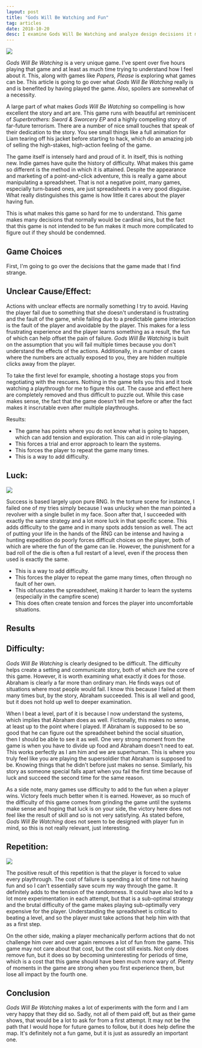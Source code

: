 ```yaml
---
layout: post
title: "Gods Will Be Watching and Fun"
tag: articles
date: 2018-10-20
desc: I examine Gods Will Be Watching and analyze design decisions it made given that the game is not about having fun.
---
```


<img src="http://www.deconstructeam.com/press/gods-will-be-watching/images/gwbw_imgpromo_0.png" />

*Gods Will Be Watching* is a very unique game. I've spent over five hours playing that game and at least as much time trying to understand how I feel about it. This, along with games like *Papers, Please* is exploring what games can be. This article is going to go over what *Gods Will Be Watching* really is and is benefited by having played the game. Also, spoilers are somewhat of a necessity.


A large part of what makes *Gods Will Be Watching* so compelling is how excellent the story and art are. This game runs with beautiful art reminiscent of *Superbrothers: Sword & Sworcery EP* and a highly compelling story of far-future terrorism. There are a number of nice small touches that speak of their dedication to the story. You see small things like a full animation for Liam tearing off his jacket before starting to hack, which do an amazing job of selling the high-stakes, high-action feeling of the game.


The game itself is intensely hard and proud of it. In itself, this is nothing new. Indie games have quite the history of difficulty. What makes this game so different is the method in which it is attained. Despite the appearance and marketing of a point-and-click adventure, this is really a game about manipulating a spreadsheet. That is not a negative point, many games, especially turn-based ones, are just spreadsheets in a very good disguise. What really distinguishes this game is how little it cares about the player having fun.


This is what makes this game so hard for me to understand. This game makes many decisions that normally would be cardinal sins, but the fact that this game is not intended to be fun makes it much more complicated to figure out if they should be condemned.

## Game Choices

First, I'm going to go over the decisions that the game made that I find strange.

## Unclear Cause/Effect:

Actions with unclear effects are normally something I try to avoid. Having the player fail due to something that she doesn't understand is frustrating and the fault of the game, while failing due to a predictable game interaction is the fault of the player and avoidable by the player. This makes for a less frustrating experience and the player learns something as a result, the fun of which can help offset the pain of failure. *Gods Will Be Watching* is built on the assumption that you will fail multiple times because you don't understand the effects of the actions. Additionally, in a number of cases where the numbers are actually exposed to you, they are hidden multiple clicks away from the player.


To take the first level for example, shooting a hostage stops you from negotiating with the rescuers. Nothing in the game tells you this and it took watching a playthrough for me to figure this out. The cause and effect here are completely removed and thus difficult to puzzle out. While this case makes sense, the fact that the game doesn't tell me before or after the fact makes it inscrutable even after multiple playthroughs.


Results:
- The game has points where you do not know what is going to happen, which can add tension and exploration. This can aid in role-playing.
- This forces a trial and error approach to learn the systems.
- This forces the player to repeat the game many times.
- This is a way to add difficulty.

## Luck:
<img src="http://www.deconstructeam.com/press/gods-will-be-watching/images/03.png" />

Success is based largely upon pure RNG. In the torture scene for instance, I failed one of my tries simply because I was unlucky when the man pointed a revolver with a single bullet in my face. Soon after that, I succeeded with exactly the same strategy and a lot more luck in that specific scene. This adds difficulty to the game and in many spots adds tension as well. The act of putting your life in the hands of the RNG can be intense and having a hunting expedition do poorly forces difficult choices on the player, both of which are where the fun of the game can lie. However, the punishment for a bad roll of the die is often a full restart of a level, even if the process then used is exactly the same.
- This is a way to add difficulty.
- This forces the player to repeat the game many times, often through no fault of her own.
- This obfuscates the spreadsheet, making it harder to learn the systems (especially in the campfire scene)
- This does often create tension and forces the player into uncomfortable situations.

## Results
## Difficulty:

*Gods Will Be Watching* is clearly designed to be difficult. The difficulty helps create a setting and communicate story, both of which are the core of this game. However, it is worth examining what exactly it does for those. Abraham is clearly a far more than ordinary man. He finds ways out of situations where most people would fail. I know this because I failed at them many times but, by the story, Abraham succeeded. This is all well and good, but it does not hold up well to deeper examination.


When I beat a level, part of it is because I now understand the systems, which implies that Abraham does as well. Fictionally, this makes no sense, at least up to the point where I played. If Abraham is supposed to be so good that he can figure out the spreadsheet behind the social situation, then I should be able to see it as well. One very strong moment from the game is when you have to divide up food and Abraham doesn't need to eat. This works perfectly as I am him and we are superhuman. This is where you truly feel like you are playing the supersoldier that Abraham is supposed to be. Knowing things that he didn't before just makes no sense. Similarly, his story as someone special falls apart when you fail the first time because of luck and succeed the second time for the same reason.


As a side note, many games use difficulty to add to the fun when a player wins. Victory feels much better when it is earned. However, as so much of the difficulty of this game comes from grinding the game until the systems make sense and hoping that luck is on your side, the victory here does not feel like the result of skill and so is not very satisfying. As stated before, *Gods Will Be Watching* does not seem to be designed with player fun in mind, so this is not really relevant, just interesting.

## Repetition:
<img src="http://www.deconstructeam.com/press/gods-will-be-watching/images/02.png" />

The positive result of this repetition is that the player is forced to value every playthrough. The cost of failure is spending a lot of time not having fun and so I can't essentially save scum my way through the game. It definitely adds to the tension of the randomness. It could have also led to a lot more experimentation in each attempt, but that is a sub-optimal strategy and the brutal difficulty of the game makes playing sub-optimally very expensive for the player. Understanding the spreadsheet is critical to beating a level, and so the player must take actions that help him with that as a first step.


On the other side, making a player mechanically perform actions that do not challenge him over and over again removes a lot of fun from the game. This game may not care about that cost, but the cost still exists. Not only does remove fun, but it does so by becoming uninteresting for periods of time, which is a cost that this game should have been much more wary of. Plenty of moments in the game are strong when you first experience them, but lose all impact by the fourth one.

## Conclusion

*Gods Will Be Watching* makes a lot of experiments with the form and I am very happy that they did so. Sadly, not all of them paid off, but as their game shows, that would be a lot to ask for from a first attempt. It may not be the path that I would hope for future games to follow, but it does help define the map. It's definitely not a fun game, but it is just as assuredly an important one.

